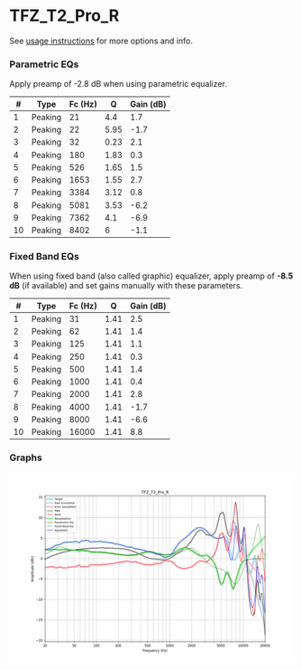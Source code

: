 # TFZ_T2_Pro_R
See [usage instructions](https://github.com/jaakkopasanen/AutoEq#usage) for more options and info.

### Parametric EQs
Apply preamp of -2.8 dB when using parametric equalizer.

|   # | Type    |   Fc (Hz) |    Q |   Gain (dB) |
|-----|---------|-----------|------|-------------|
|   1 | Peaking |        21 | 4.4  |         1.7 |
|   2 | Peaking |        22 | 5.95 |        -1.7 |
|   3 | Peaking |        32 | 0.23 |         2.1 |
|   4 | Peaking |       180 | 1.83 |         0.3 |
|   5 | Peaking |       526 | 1.65 |         1.5 |
|   6 | Peaking |      1653 | 1.55 |         2.7 |
|   7 | Peaking |      3384 | 3.12 |         0.8 |
|   8 | Peaking |      5081 | 3.53 |        -6.2 |
|   9 | Peaking |      7362 | 4.1  |        -6.9 |
|  10 | Peaking |      8402 | 6    |        -1.1 |

### Fixed Band EQs
When using fixed band (also called graphic) equalizer, apply preamp of **-8.5 dB** (if available) and set gains manually with these parameters.

|   # | Type    |   Fc (Hz) |    Q |   Gain (dB) |
|-----|---------|-----------|------|-------------|
|   1 | Peaking |        31 | 1.41 |         2.5 |
|   2 | Peaking |        62 | 1.41 |         1.4 |
|   3 | Peaking |       125 | 1.41 |         1.1 |
|   4 | Peaking |       250 | 1.41 |         0.3 |
|   5 | Peaking |       500 | 1.41 |         1.4 |
|   6 | Peaking |      1000 | 1.41 |         0.4 |
|   7 | Peaking |      2000 | 1.41 |         2.8 |
|   8 | Peaking |      4000 | 1.41 |        -1.7 |
|   9 | Peaking |      8000 | 1.41 |        -6.6 |
|  10 | Peaking |     16000 | 1.41 |         8.8 |

### Graphs
![](./TFZ_T2_Pro_R.png)
